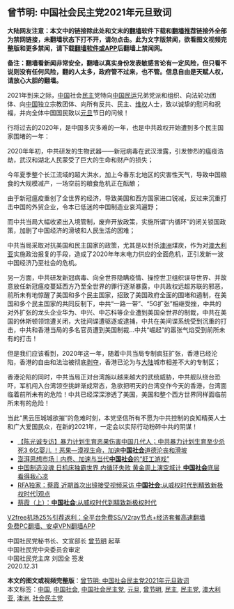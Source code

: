  <h2>曾节明: 中国社会民主党2021年元旦致词</h2> <p class="notice"><b>大陆网友注意：本文中的链接除此处和文末的<a href="https://github.com/bannedbook/fanqiang" >翻墙</a>软件下载和<a href="https://github.com/killgcd/justmysocks/blob/master/README.md">翻墙推荐</a>链接外全部为禁网链接，未翻墙状态下打不开，请勿点击。此为文字版禁闻，欲看图文视频完整版和更多禁闻，请下载<a href="https://github.com/bannedbook/fanqiang">翻墙软件或APP</a>后翻墙上禁闻网。</p><p>备注：翻墙看新闻非常安全，翻墙以真实身份发表敏感言论有一定风险，但只看不说则没有任何风险，翻的人太多，政府管不过来，也不管。信息自由是天赋人权，请放心大胆的翻墙。</b></p>  <div class="entry"> <p>2021年到来之际，<span class='wp_keywordlink_affiliate'><a href="https://www.bannedbook.org/" title="中国" target="_blank">中国</a></span>社会<a href="https://www.bannedbook.org/bnews/tag/%e6%b0%91%e4%b8%bb/" class="st_tag internal_tag" rel="tag" title="标签 民主 下的日志">民主</a>党特向<span class='wp_keywordlink'><a href="https://www.bannedbook.org/forum53/" title="中国民运论坛" target="_blank">中国民运</a></span>兄弟党派和组织、向法轮功团体、向<a href="https://www.bannedbook.org/bnews/tag/%E4%B8%AD%E5%9B%BD/" class="st_tag internal_tag" rel="tag" title="标签 中国 下的日志">中国</a>独立宗教团体、向所有反共、民主、<span class='wp_keywordlink_affiliate'><a href="https://www.bannedbook.org/bnews/weiquan/" title="维权" target="_blank">维权</a></span>人士，致以诚挚的慰问和祝福，并向全体中国国民致以<a href="https://www.bannedbook.org/bnews/tag/%e5%85%83%e6%97%a6/" class="st_tag internal_tag" rel="tag" title="标签 元旦 下的日志">元旦</a>节日的问候！</p> <p>行将过去的2020年，是中国多灾多难的一年，也是中共政权开始遭到多个民主国家围堵的一年：</p> <p>2020年年初，中共研发的生物武器——新冠病毒在武汉泄露，引发惨烈的瘟疫浩劫，武汉和湖北人民蒙受了巨大的生命和财产的损失；</p> <p>今年夏季整个长江流域的超大洪水，加上今春东北地区的灾害性天气，导致中国粮食的大规模减产，一场空前的粮食危机正在酝酿；</p>  <p>由于新冠瘟疫重创了全世界的经济，导致美国和西方国家进口锐减，反过来沉重打击中国的外贸企业，令本已低迷的中国制造业哀鸿遍野；</p> <p>而中共当局大幅收紧出入境管制，废弃开放政策，实施所谓“内循环”的闭关锁国政策，加剧了中国经济的滑坡和人民生活的困难；</p> <p>中共当局采取对抗美国和民主国家的政策，尤其是以封杀<a href="https://www.bannedbook.org/bnews/tag/%e6%be%b3%e6%b4%b2/" class="st_tag internal_tag" rel="tag" title="标签 澳洲 下的日志">澳洲</a>煤炭，作为对<a href="https://www.bannedbook.org/bnews/tag/%e6%be%b3%e5%a4%a7%e5%88%a9%e4%ba%9a/" class="st_tag internal_tag" rel="tag" title="标签 澳大利亚 下的日志">澳大利亚</a>实施政治报复的手段，造成了2020年年末电力供应的全面危机，正引发新一波中国经济乃至社会的危机。</p> <p>另一方面，中共研发新冠病毒、向全世界隐瞒疫情、操控世卫组织误导世界、并故意放任新冠瘟疫蔓延西方乃至全世界的罪行逐渐暴露，中共政权远超苏联的邪恶，前所未有地惊醒了美国和多个民主国家，招致了美国政府全面的围堵和遏制，在美国和多个民主国家的共同反制下，中共“一路一带”、“5G扩张”相继受挫，中共的对外扩张的龙头企业华为、中兴、中芯科等企业遭到美国全世界的制裁，中共在美国的休斯顿领馆遭关闭，大批间谍遭驱逐或逮捕，中共在美间谍系统受到沉重的打击，中共和香港当局的多名官员遭到美国制裁&#8230;中共“崛起”的嚣张气焰受到前所未有的打击！</p>  <p>但是我们应该看到，2020年这一年，随着中共当局专制疯狂扩张，香港已经沦陷，香港的自由和法治被彻底<span class='wp_keywordlink'><a href="https://www.bannedbook.org/forum2/topic21.html" title="《剥夺》 黄建民 著" target="_blank">剥夺</a></span>，香港已沦为与<span class='wp_keywordlink_affiliate'><a href="https://www.bannedbook.org/" title="大陆" target="_blank">大陆</a></span>城市相差不大的专制区；</p> <p>香港沦陷的同时，中共当局正对台湾施以越来越大的武统威胁，中共舰队绕台恐吓，军机闯入台湾领空挑衅渐成常态，急欲把明天的台湾变作今天的香港，台湾面临着前所未有的危险！中共已经深深渗透了美国，美国和整个西方世界同样面临前所未有的危险！</p> <p>当此“黑云压城城欲摧”的危难时刻，本党坚信所有不愿为中共控制的良知精英人士和广大爱国民众，在新的2021年，一定会以实际行动粉碎中共的阴谋！</p> <ul class='op-related-articles' title='相关阅读'> <li><a href='https://www.bannedbook.org/bnews/bannedvideo/20201224/1454048.html' target='_blank'>【陈光诚专访】暴力计划生育恶果伤害中国几代人；中共暴力计划生育至少杀死3 6亿婴儿 ！恶果—漠视生命，加速<b>中国社会</b>道德沦丧和滑坡</a></li> <li><a href='https://www.bannedbook.org/bnews/baitai/20201217/1449633.html' target='_blank'>澎湃思想市场｜内卷、加速与当代<b>中国社会</b>的“赶工游戏”</a></li> <li><a href='https://www.bannedbook.org/bnews/topimagenews/20201005/1408518.html' target='_blank'>中国制造没魂 日机床独霸世界 内循环失败 黄金周上演空城计 <b>中国社会</b>底层 看得我心凉</a></li> <li><a href='https://www.bannedbook.org/bnews/ssgc/20200920/1399591.html' target='_blank'>RFA独家：蔡霞 近期首次出镜接受视频采访 <b>中国社会</b>:从威权时代到精致新极权时代|观点</a></li> <li><a href='https://www.bannedbook.org/bnews/baitai/20200919/1399369.html' target='_blank'>蔡霞（上）：<b>中国社会</b>:从威权时代到精致新极权时代</a></li> </ul> <p class="texttj"> <a href="https://github.com/bannedbook/fanqiang/wiki/V2ray%E6%9C%BA%E5%9C%BA" target="_blank">V2free机场25%引荐返利：全平台免费SS/V2ray节点+经济套餐高速翻墙</a><br/> <a href="https://github.com/bannedbook/fanqiang/wiki/%E7%A6%81%E9%97%BB%E7%BD%91%E5%AE%89%E5%8D%93%E7%BF%BB%E5%A2%99%E6%96%B0%E9%97%BBAPP" target="_blank">免费PC翻墙、安卓VPN翻墙APP</a></p><p>中国社民党秘书长、文宣部长 <a href="https://www.bannedbook.org/bnews/tag/%e6%9b%be%e8%8a%82%e6%98%8e/" class="st_tag internal_tag" rel="tag" title="标签 曾节明 下的日志">曾节明</a> 起草<br /> 中国社民党中央委员会审定<br /> 中国社民党主席 刘因全 签发<br /> 2020.12.31</p> <a name='sharetosocial'></a>       <div><b>本文的图文或视频完整版</b>：<a href='https://www.bannedbook.org/bnews/cbnews/20210101/1458782.html'>曾节明: 中国社会民主党2021年元旦致词</a></div>  </div><!--END ENTRY--> <div class="postfooter"> <div>本文标签：<a href="https://www.bannedbook.org/bnews/tag/%E4%B8%AD%E5%9B%BD/" rel="tag">中国</a>, <a href="https://www.bannedbook.org/bnews/tag/%e4%b8%ad%e5%9b%bd%e7%a4%be%e4%bc%9a/" rel="tag">中国社会</a>, <a href="https://www.bannedbook.org/bnews/tag/%e4%b8%ad%e5%9b%bd%e7%a4%be%e4%bc%9a%e6%b0%91%e4%b8%bb%e5%85%9a/" rel="tag">中国社会民主党</a>, <a href="https://www.bannedbook.org/bnews/tag/%e5%85%83%e6%97%a6/" rel="tag">元旦</a>, <a href="https://www.bannedbook.org/bnews/tag/%e6%9b%be%e8%8a%82%e6%98%8e/" rel="tag">曾节明</a>, <a href="https://www.bannedbook.org/bnews/tag/%e6%b0%91%e4%b8%bb/" rel="tag">民主</a>, <a href="https://www.bannedbook.org/bnews/tag/%e6%b0%91%e4%b8%bb%e5%85%9a/" rel="tag">民主党</a>, <a href="https://www.bannedbook.org/bnews/tag/%e6%be%b3%e5%a4%a7%e5%88%a9%e4%ba%9a/" rel="tag">澳大利亚</a>, <a href="https://www.bannedbook.org/bnews/tag/%e6%be%b3%e6%b4%b2/" rel="tag">澳洲</a>, <a href="https://www.bannedbook.org/bnews/tag/%E7%A4%BE%E4%BC%9A%E6%B0%91%E4%B8%BB%E5%85%9A/" rel="tag">社会民主党</a></div>  </div><!--END POSTFOOTER--> 